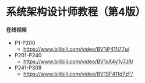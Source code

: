 # 系统架构设计师教程（第4版）
#### 在线视频
* P1-P200
  - https://www.bilibili.com/video/BV1jP411i77u/
* P201-P240
  - https://www.bilibili.com/video/BV1xX4y1v7JR/
* P241-P309
  - https://www.bilibili.com/video/BV1SF411d7zF/
